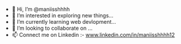 - 👋 Hi, I’m @maniisshhhh
- 👀 I’m interested in exploring new things...
- 🌱 I’m currently learning web devlopment...
- 💞️ I’m looking to collaborate on ...
- 📫 Connect me on Linkedin :- www.linkedin.com/in/maniisshhhh12

<!---
maniisshhhh/maniisshhhh is a ✨ special ✨ repository because its `README.md` (this file) appears on your GitHub profile.
You can click the Preview link to take a look at your changes.
--->

